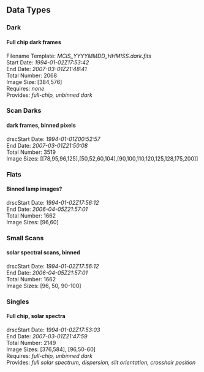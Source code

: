 
## Data Types

### **Dark**    
####  Full chip dark frames  
Filename Template: *MCIS_YYYYMMDD_HHMISS.dark.fits*  
Start Date: *1994-01-02Z17:53:42*  
End Date: *2007-03-01Z21:48:41*  
Total Number: 2068  
Image Size: [384,576]  
Requires: *none*  
Provides: *full-chip, unbinned dark*  

### **Scan Darks**
#### dark frames, binned pixels
drscStart Date: *1994-01-01Z00:52:57*  
End Date: *2007-03-01Z21:50:08*  
Total Number: 3519  
Image Sizes: [[78,95,96,125],[50,52,60,104],[90,100,110,120,125,128,175,200]]

### **Flats**
#### Binned lamp images?
drscStart Date: *1994-01-02Z17:56:12*  
End Date: *2006-04-05Z21:57:01*  
Total Number: 1662  
Image Sizes: [96,60]

### **Small Scans**
#### solar spectral scans, binned
drscStart Date: *1994-01-02Z17:56:12*  
End Date: *2006-04-05Z21:57:01*  
Total Number: 1662  
Image Sizes: [96, 50, 90-100]

### **Singles**
####  Full chip, solar spectra  
drscStart Date: *1994-01-02Z17:53:03*  
End Date: *2007-03-01Z21:47:59*  
Total Number: 2149  
Image Sizes: [376,584], [96,50-60]  
Requires: *full-chip, unbinned dark*  
Provides: *full solar spectrum, dispersion, slit orientation, crosshair position*  


